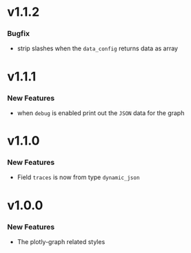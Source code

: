 # v1.1.2
### Bugfix
 -  strip slashes when the `data_config` returns data as array

# v1.1.1
### New Features
 - when `debug` is enabled print out the `JSON` data for the graph

# v1.1.0
### New Features

 - Field `traces` is now from type `dynamic_json`

# v1.0.0

### New Features

 - The plotly-graph related styles
